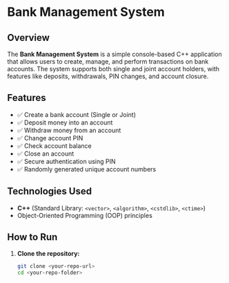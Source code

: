 # Bank Management System  

## Overview  
The **Bank Management System** is a simple console-based C++ application that allows users to create, manage, and perform transactions on bank accounts. The system supports both single and joint account holders, with features like deposits, withdrawals, PIN changes, and account closure.  

## Features  
- ✅ Create a bank account (Single or Joint)  
- ✅ Deposit money into an account  
- ✅ Withdraw money from an account  
- ✅ Change account PIN  
- ✅ Check account balance  
- ✅ Close an account  
- ✅ Secure authentication using PIN  
- ✅ Randomly generated unique account numbers  

## Technologies Used  
- **C++** (Standard Library: `<vector>`, `<algorithm>`, `<cstdlib>`, `<ctime>`)  
- Object-Oriented Programming (OOP) principles  

## How to Run  
1. **Clone the repository:**  
   ```bash
   git clone <your-repo-url>
   cd <your-repo-folder>
   ```
   
